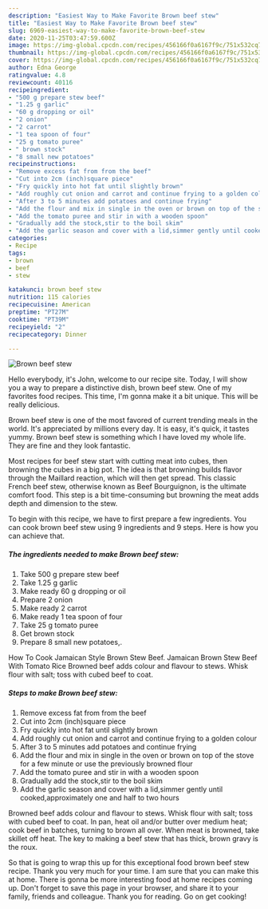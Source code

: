 ```yaml
---
description: "Easiest Way to Make Favorite Brown beef stew"
title: "Easiest Way to Make Favorite Brown beef stew"
slug: 6969-easiest-way-to-make-favorite-brown-beef-stew
date: 2020-11-25T03:47:59.600Z
image: https://img-global.cpcdn.com/recipes/456166f0a6167f9c/751x532cq70/brown-beef-stew-recipe-main-photo.jpg
thumbnail: https://img-global.cpcdn.com/recipes/456166f0a6167f9c/751x532cq70/brown-beef-stew-recipe-main-photo.jpg
cover: https://img-global.cpcdn.com/recipes/456166f0a6167f9c/751x532cq70/brown-beef-stew-recipe-main-photo.jpg
author: Edna George
ratingvalue: 4.8
reviewcount: 40116
recipeingredient:
- "500 g prepare stew beef"
- "1.25 g garlic"
- "60 g dropping or oil"
- "2 onion"
- "2 carrot"
- "1 tea spoon of four"
- "25 g tomato puree"
- " brown stock"
- "8 small new potatoes"
recipeinstructions:
- "Remove excess fat from from the beef"
- "Cut into 2cm (inch)square piece"
- "Fry quickly into hot fat until slightly brown"
- "Add roughly cut onion and carrot and continue frying to a golden colour"
- "After 3 to 5 minutes add potatoes and continue frying"
- "Add the flour and mix in single in the oven or brown on top of the stove for a few minute or use the previously browned flour"
- "Add the tomato puree and stir in with a wooden spoon"
- "Gradually add the stock,stir to the boil skim"
- "Add the garlic season and cover with a lid,simmer gently until cooked,approximately one and half to two hours"
categories:
- Recipe
tags:
- brown
- beef
- stew

katakunci: brown beef stew 
nutrition: 115 calories
recipecuisine: American
preptime: "PT27M"
cooktime: "PT39M"
recipeyield: "2"
recipecategory: Dinner

---
```



![Brown beef stew](https://img-global.cpcdn.com/recipes/456166f0a6167f9c/751x532cq70/brown-beef-stew-recipe-main-photo.jpg)

Hello everybody, it's John, welcome to our recipe site. Today, I will show you a way to prepare a distinctive dish, brown beef stew. One of my favorites food recipes. This time, I'm gonna make it a bit unique. This will be really delicious.

Brown beef stew is one of the most favored of current trending meals in the world. It's appreciated by millions every day. It is easy, it's quick, it tastes yummy. Brown beef stew is something which I have loved my whole life. They are fine and they look fantastic.

Most recipes for beef stew start with cutting meat into cubes, then browning the cubes in a big pot. The idea is that browning builds flavor through the Maillard reaction, which will then get spread. This classic French beef stew, otherwise known as Beef Bourguignon, is the ultimate comfort food. This step is a bit time-consuming but browning the meat adds depth and dimension to the stew.


To begin with this recipe, we have to first prepare a few ingredients. You can cook brown beef stew using 9 ingredients and 9 steps. Here is how you can achieve that.

<!--inarticleads1-->

##### The ingredients needed to make Brown beef stew:

1. Take 500 g prepare stew beef
1. Take 1.25 g garlic
1. Make ready 60 g dropping or oil
1. Prepare 2 onion
1. Make ready 2 carrot
1. Make ready 1 tea spoon of four
1. Take 25 g tomato puree
1. Get  brown stock
1. Prepare 8 small new potatoes,.


How To Cook Jamaican Style Brown Stew Beef. Jamaican Brown Stew Beef With Tomato Rice Browned beef adds colour and flavour to stews. Whisk flour with salt; toss with cubed beef to coat. 

<!--inarticleads2-->

##### Steps to make Brown beef stew:

1. Remove excess fat from from the beef
1. Cut into 2cm (inch)square piece
1. Fry quickly into hot fat until slightly brown
1. Add roughly cut onion and carrot and continue frying to a golden colour
1. After 3 to 5 minutes add potatoes and continue frying
1. Add the flour and mix in single in the oven or brown on top of the stove for a few minute or use the previously browned flour
1. Add the tomato puree and stir in with a wooden spoon
1. Gradually add the stock,stir to the boil skim
1. Add the garlic season and cover with a lid,simmer gently until cooked,approximately one and half to two hours


Browned beef adds colour and flavour to stews. Whisk flour with salt; toss with cubed beef to coat. In pan, heat oil and/or butter over medium heat; cook beef in batches, turning to brown all over. When meat is browned, take skillet off heat. The key to making a beef stew that has thick, brown gravy is the roux. 

So that is going to wrap this up for this exceptional food brown beef stew recipe. Thank you very much for your time. I am sure that you can make this at home. There is gonna be more interesting food at home recipes coming up. Don't forget to save this page in your browser, and share it to your family, friends and colleague. Thank you for reading. Go on get cooking!
